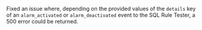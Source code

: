 Fixed an issue where, depending on the provided values of the `details` key of an `alarm_activated` or `alarm_deactivated` event to the SQL Rule Tester, a 500 error could be returned.
